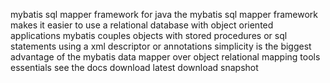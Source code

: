 mybatis sql mapper framework for java the mybatis sql mapper framework makes it easier to use a relational database with object oriented applications mybatis couples objects with stored procedures or sql statements using a xml descriptor or annotations simplicity is the biggest advantage of the mybatis data mapper over object relational mapping tools essentials see the docs download latest download snapshot